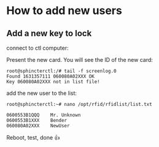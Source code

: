# How to add new users 

## Add a new key to lock

connect to ctl computer:


Present the new card.
You will see the ID of the new card:

``` 
root@sphincterctl:/# tail -f screenlog.0
Found 1631357111 060080A02XXX OK
Key 060080A02XXX not in list file!
```

add the new user to the list:

```
root@sphincterctl:~# nano /opt/rfid/rfidlist/list.txt
```

```
0600553B1QQQ    Mr. Unknown
0600553B1XXX    Bender
060080A02XXX    NewUser
```

Reboot, test, done 👍
